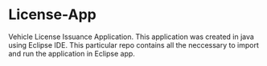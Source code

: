 # License-App
Vehicle License Issuance Application.
This application was created in java using Eclipse IDE.
This particular repo contains all the neccessary to import and run the application in Eclipse app.
